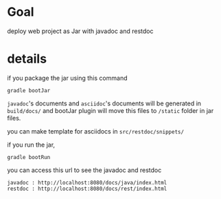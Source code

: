 # Goal

deploy web project as Jar with javadoc and restdoc

# details

if you package the jar using this command

```
gradle bootJar
```

`javadoc`'s documents and `asciidoc`'s documents will be generated in `build/docs/` and bootJar plugin will move this files to `/static` folder in jar files.

you can make template for asciidocs in `src/restdoc/snippets/`



if you run the jar,

```
gradle bootRun
```

you can access this url to see the javadoc and restdoc

```
javadoc : http://localhost:8080/docs/java/index.html
restdoc : http://localhost:8080/docs/rest/index.html
```
